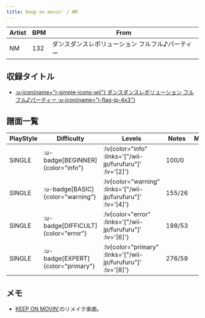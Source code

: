```yaml
---
title: Keep on movin' / NM
---
```


|Artist|BPM|From|
|------|---|----|
|NM|132|ダンスダンスレボリューション フルフル♪パーティー|

## 収録タイトル

- [ :u-icon{name="i-simple-icons-wii"} ダンスダンスレボリューション フルフル♪パーティー :u-icon{name="i-flag-jp-4x3"} ](/wii-jp/furufuru)

## 譜面一覧

|PlayStyle|Difficulty|Levels|Notes|Movie|
|---------|----------|------|-----|-----|
|SINGLE| :u-badge[BEGINNER]{color="info"} | :lv{color="info" :links='["/wii-jp/furufuru"]' :lv='[2]'} |100/0||
|SINGLE| :u-badge[BASIC]{color="warning"} | :lv{color="warning" :links='["/wii-jp/furufuru"]' :lv='[4]'} |155/26||
|SINGLE| :u-badge[DIFFICULT]{color="error"} | :lv{color="error" :links='["/wii-jp/furufuru"]' :lv='[6]'} |198/53||
|SINGLE| :u-badge[EXPERT]{color="primary"} | :lv{color="primary" :links='["/wii-jp/furufuru"]' :lv='[8]'} |276/59||

## メモ

- [KEEP ON MOVIN'](/playstation-jp/2nd/keep-on-movin)のリメイク楽曲。
